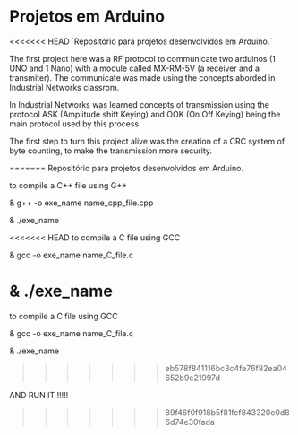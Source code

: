 # Projetos em Arduino

<<<<<<< HEAD
´Repositório para projetos desenvolvidos em Arduino.´

The first project here was a RF protocol to communicate two arduinos (1 UNO and 1 Nano) with a module called MX-RM-5V (a receiver and a transmiter). The communicate was made using the concepts aborded in Industrial Networks classrom.

In Industrial Networks was learned concepts of transmission using the protocol ASK (Amplitude shift Keying) and OOK (On Off Keying) being the main protocol used by this process. 

The first step to turn this project alive was the creation of a CRC system of byte counting, to make the transmission more security. 

=======
Repositório para projetos desenvolvidos em Arduino.


to compile a C++ file using G++ 


& g++ -o exe_name name_cpp_file.cpp 

& ./exe_name


<<<<<<< HEAD
to compile a C file using GCC

& gcc -o exe_name name_C_file.c

& ./exe_name
=======

to compile a C file using GCC 

& gcc -o exe_name name_C_file.c 

& ./exe_name 
>>>>>>> eb578f841116bc3c4fe76f82ea04652b9e21997d

AND RUN IT !!!!!
>>>>>>> 89f46f0f918b5f81fcf843320c0d86d74e30fada
